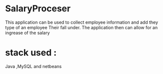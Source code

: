 # SalaryProceser

This application can be used to collect employee 
information and add they type of an employee 
Their fall under. The application then can allow 
for an ingrease of the salary

# stack used :
Java ,MySQL and netbeans
